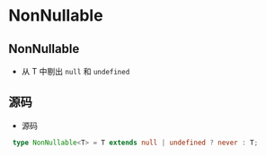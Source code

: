 # NonNullable

## NonNullable<T>

+ 从 T 中剔出 `null` 和 `undefined`

## 源码

+ 源码

 ```ts
  type NonNullable<T> = T extends null | undefined ? never : T;
  ```
